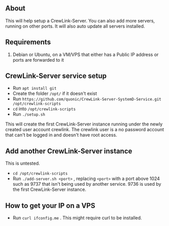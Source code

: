## About

This will help setup a CrewLink-Server. You can also add more servers, running on other ports. It will also auto update all servers installed.

## Requirements

1. Debian or Ubuntu, on a VM/VPS that either has a Public IP address or ports are forwarded to it

## CrewLink-Server service setup

* Run `apt install git`
* Create the folder `/opt/` if it doesn't exist
* Run `https://github.com/quonic/CrewLink-Server-SystemD-Service.git /opt/crewlink-scripts`
* `cd` into `/opt/crewlink-scripts`
* Run `./setup.sh`

This will create the first CrewLink-Server instance running under the newly created user account crewlink. The crewlink user is a no password account that can't be logged in and doesn't have root access.

## Add another CrewLink-Server instance

This is untested.

* `cd /opt/crewlink-scripts`
* Run `./add-server.sh <port>` , replacing `<port>` with a port above 1024 such as 9737 that isn't being used by another service. 9736 is used by the first CrewLink-Server instance.

## How to get your IP on a VPS

* Run `curl ifconfig.me` . This might require curl to be installed.
